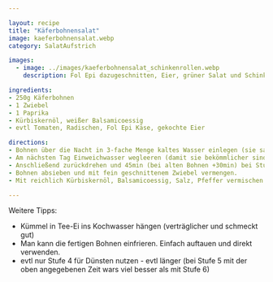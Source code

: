 ```yaml
---

layout: recipe
title: "Käferbohnensalat"
image: kaeferbohnensalat.webp
category: SalatAufstrich

images:
  - image: ../images/kaeferbohnensalat_schinkenrollen.webp
    description: Fol Epi dazugeschnitten, Eier, grüner Salat und Schinkenrollen (Rezept siehe Eiaufstrich)

ingredients:
- 250g Käferbohnen
- 1 Zwiebel
- 1 Paprika
- Kürbiskernöl, weißer Balsamicoessig
- evtl Tomaten, Radischen, Fol Epi Käse, gekochte Eier

directions:
- Bohnen über die Nacht in 3-fache Menge kaltes Wasser einlegen (sie saugen sich voll)
- Am nächsten Tag Einweichwasser wegleeren (damit sie bekömmlicher sind) und in frischem Wasser ca 15min aufkochen (ca 3g Natron pro 1l Wasser dazugeben damit sie bekömmlicher werden und die Farbe behalten)
- Anschließend zurückdrehen und 45min (bei alten Bohnen +30min) bei Stufe 5 halb zugedeckt dünsten. Fertig sind sie wenn sie weich sind. Evtl probieren am Ende der Kochzeit Salz dazuzugeben.
- Bohnen absieben und mit fein geschnittenem Zwiebel vermengen.
- Mit reichlich Kürbiskernöl, Balsamicoessig, Salz, Pfeffer vermischen. Die Bohnen können noch warm sein damit sie sich gut ansaugen.

---
```


Weitere Tipps:
- Kümmel in Tee-Ei ins Kochwasser hängen (verträglicher und schmeckt gut)
- Man kann die fertigen Bohnen einfrieren. Einfach auftauen und direkt verwenden.
- evtl nur Stufe 4 für Dünsten nutzen - evtl länger (bei Stufe 5 mit der oben angegebenen Zeit wars viel besser als mit Stufe 6)